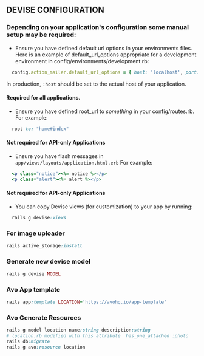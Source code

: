 ## DEVISE CONFIGURATION
### Depending on your application's configuration some manual setup may be required:


- Ensure you have defined default url options in your environments files. Here
  is an example of default_url_options appropriate for a development environment
  in config/environments/development.rb:
```ruby
  config.action_mailer.default_url_options = { host: 'localhost', port: 3000 }
```
In production, `:host` should be set to the actual host of your application.

#### Required for all applications.

- Ensure you have defined root_url to *something* in your config/routes.rb.
     For example:
```ruby
  root to: "home#index"
```  
#### Not required for API-only Applications

- Ensure you have flash messages in `app/views/layouts/application.html.erb`
  For example:
```ruby
  <p class="notice"><%= notice %></p>
  <p class="alert"><%= alert %></p>
```
#### Not required for API-only Applications

- You can copy Devise views (for customization) to your app by running:
```ruby
  rails g devise:views
```

### For image uploader 
```ruby
rails active_storage:install
```

### Generate new devise model
```ruby
rails g devise MODEL
```

### Avo App template
```ruby
rails app:template LOCATION='https://avohq.io/app-template'
```


### Avo Generate Resources
```ruby
rails g model location name:string description:string
# location.rb modified with this attribute  has_one_attached :photo
rails db:migrate
rails g avo:resource location
```
